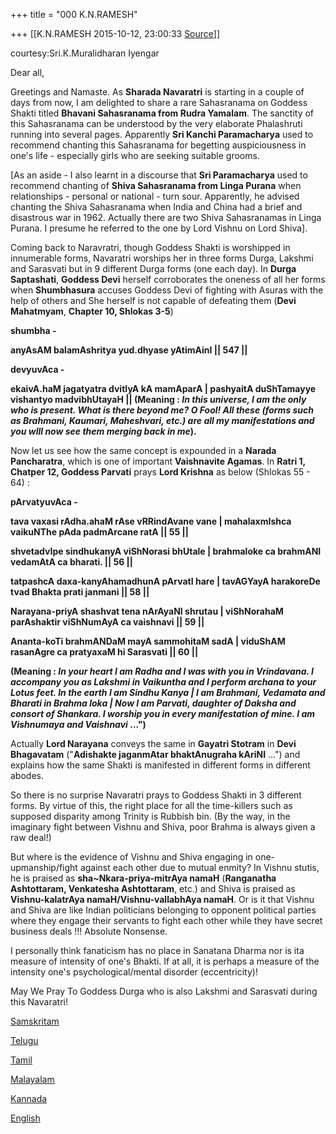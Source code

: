 +++
title = "000 K.N.RAMESH"

+++
[[K.N.RAMESH	2015-10-12, 23:00:33 [Source](https://groups.google.com/g/samskrita/c/VX3MlMe1FzY)]]



courtesy:Sri.K.Muralidharan Iyengar  
  

Dear all,

  

Greetings and Namaste. As **Sharada Navaratri** is starting in a couple of days from now, I am delighted to share a rare Sahasranama on Goddess Shakti titled **Bhavani Sahasranama from Rudra Yamalam**. The sanctity of this Sahasranama can be understood by the very elaborate Phalashruti running into several pages. Apparently **Sri Kanchi Paramacharya** used to recommend chanting this Sahasranama for begetting auspiciousness in one's life - especially girls who are seeking suitable grooms.

  

\[As an aside - I also learnt in a discourse that **Sri Paramacharya** used to recommend chanting of **Shiva Sahasranama from Linga Purana** when relationships - personal or national - turn sour. Apparently, he advised chanting the Shiva Sahasranama when India and China had a brief and disastrous war in 1962. Actually there are two Shiva Sahasranamas in Linga Purana. I presume he referred to the one by Lord Vishnu on Lord Shiva\].

  

Coming back to Naravratri, though Goddess Shakti is worshipped in innumerable forms, Navaratri worships her in three forms Durga, Lakshmi and Sarasvati but in 9 different Durga forms (one each day). In **Durga Saptashati**, **Goddess Devi** herself corroborates the oneness of all her forms when **Shumbhasura** accuses Goddess Devi of fighting with Asuras with the help of others and She herself is not capable of defeating them (**Devi Mahatmyam**, **Chapter 10, Shlokas 3-5**)

  

**shumbha -**

**anyAsAM balamAshritya yud.dhyase yAtimAinI \|\| 547 \|\|**

**devyuvAca -**

**ekaivA.haM jagatyatra dvitIyA kA mamAparA \| pashyaitA duShTamayye vishantyo madvibhUtayaH \|\| (Meaning : *In this universe, I am the only who is present. What is there beyond me? O Fool! All these (forms such as Brahmani, Kaumari, Maheshvari, etc.) are all my manifestations and you wlll now see them merging back in me*).**

  

Now let us see how the same concept is expounded in a **Narada Pancharatra**, which is one of important **Vaishnavite Agamas**. In **Ratri 1, Chatper 12, Goddess Parvati** prays **Lord Krishna** as below (Shlokas 55 - 64) :

  

**pArvatyuvAca -**

**tava vaxasi rAdha.ahaM rAse vRRindAvane vane \| mahalaxmIshca vaikuNThe pAda padmArcane ratA \|\| 55 \|\|**

**shvetadvIpe sindhukanyA viShNorasi bhUtale \| brahmaloke ca brahmANI vedamAtA ca bharati. \|\| 56 \|\|**

**tatpashcA daxa-kanyAhamadhunA pArvatI hare \| tavAGYayA harakoreDe tvad Bhakta prati janmani \|\| 58 \|\|**

**Narayana-priyA shashvat tena nArAyaNI shrutau \| viShNorahaM parAshaktir viShNumAyA ca vaishnavi \|\| 59 \|\|**

**Ananta-koTi brahmANDaM mayA sammohitaM sadA \| viduShAM rasanAgre ca pratyaxaM hi Sarasvati \|\| 60 \|\|**

**(Meaning : *In your heart I am Radha and I was with you in Vrindavana. I accompany you as Lakshmi in Vaikuntha and I perform archana to your Lotus feet. In the earth I am Sindhu Kanya \| I am Brahmani, Vedamata and Bharati in Brahma loka \| Now I am Parvati, daughter of Daksha and consort of Shankara. I worship you in every manifestation of mine. I am Vishnumaya and Vaishnavi* ...")**

  

Actually **Lord Narayana** conveys the same in **Gayatri Stotram** in **Devi Bhagavatam** ("**Adishakte jaganmAtar bhaktAnugraha kAriNI** ...") and explains how the same Shakti is manifested in different forms in different abodes.

  

So there is no surprise Navaratri prays to Goddess Shakti in 3 different forms. By virtue of this, the right place for all the time-killers such as supposed disparity among Trinity is Rubbish bin. (By the way, in the imaginary fight between Vishnu and Shiva, poor Brahma is always given a raw deal!)

  

But where is the evidence of Vishnu and Shiva engaging in one-upmanship/fight against each other due to mutual enmity? In Vishnu stutis, he is praised as **sha\~Nkara-priya-mitrAya namaH** (**Ranganatha Ashtottaram, Venkatesha Ashtottaram**, etc.) and Shiva is praised as **Vishnu-kalatrAya namaH/Vishnu-vallabhAya namaH**. Or is it that Vishnu and Shiva are like Indian politicians belonging to opponent political parties where they engage their servants to fight each other while they have secret business deals !!! Absolute Nonsense.

  

I personally think fanaticism has no place in Sanatana Dharma nor is ita measure of intensity of one's Bhakti. If at all, it is perhaps a measure of the intensity one's psychological/mental disorder (eccentricity)!

  

May We Pray To Goddess Durga who is also Lakshmi and Sarasvati during this Navaratri!

  

[Samskritam](https://drive.google.com/file/d/0ByHsyol17T5Xb1paSV9qSmVQb1VUNVp0cUhfdFNYUTk4TGRR/view?usp=sharing)  

[Telugu](https://drive.google.com/file/d/0ByHsyol17T5XMDBRcklsRnkwWEhTeGR4MExoSXFJeEdXd1Vn/view?usp=sharing)  

[Tamil](https://drive.google.com/file/d/0ByHsyol17T5XOEw5TWFMbkhIUmhsUmJMNWEyTm5rdXdLek5v/view?usp=sharing)  

[Malayalam](https://drive.google.com/file/d/0ByHsyol17T5XbGdPbVJ0UEFNZ1Y3TmtXbWhOeDFoS0Y1Tmpv/view?usp=sharing)  

[Kannada](https://drive.google.com/file/d/0ByHsyol17T5XQnNIemsxd19xVWxKMVFSTnNjQzZiUHE3NFpB/view?usp=sharing)  

[English](https://drive.google.com/file/d/0ByHsyol17T5XYjFsYS1QLTI2OTZpdzZtWEs3aHFhbUdzNGFn/view?usp=sharing)  

